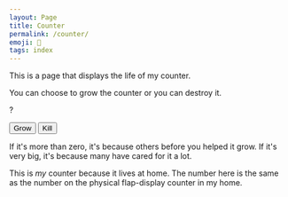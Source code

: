 ```yaml
---
layout: Page
title: Counter
permalink: /counter/
emoji: 🍃
tags: index
---
```


This is a page that displays the life of my counter.

You can choose to grow the counter or you can destroy it.

<div id="counter">?</div>

<button id="grow">Grow</button>
<button id="kill">Kill</button>

If it's more than zero, it's because others before you helped it grow. If it's very big, it's because many have cared for it a lot.

This is *my* counter because it lives at home. The number here is the same as the number on the physical flap-display counter in my home.

<script async src="/assets/js/counter.js"></script>
